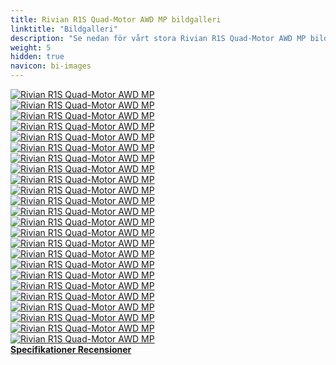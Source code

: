 ```yaml
---
title: Rivian R1S Quad-Motor AWD MP bildgalleri
linktitle: "Bildgalleri"
description: "Se nedan för vårt stora Rivian R1S Quad-Motor AWD MP bildgalleri. Klicka på bilderna för högupplösta versioner."
weight: 5
hidden: true
navicon: bi-images
---
```

<!-- markdownlint-disable MD033 -->
<div class="row" id ="my-gallery">
	<div class="pswp-grid-item col-6 col-md-4">
		<a href="https://media.evkx.net/multimedia/models/rivian/r1/r1s_quad-motor_awd_mp/chargeport_1.jpg"
data-pswp-src="https://media.evkx.net/multimedia/models/rivian/r1/r1s_quad-motor_awd_mp/chargeport_1.jpg"
data-pswp-width="2880"
data-pswp-height="1920" 
target="_blank">
			<img src="https://media.evkx.net/multimedia/models/rivian/r1/r1s_quad-motor_awd_mp/chargeport_1_xst.jpg" alt="Rivian R1S Quad-Motor AWD MP" class="img-fluid " />
		</a>
	</div>
	<div class="pswp-grid-item col-6 col-md-4">
		<a href="https://media.evkx.net/multimedia/models/rivian/r1/r1s_quad-motor_awd_mp/details_1.jpg"
data-pswp-src="https://media.evkx.net/multimedia/models/rivian/r1/r1s_quad-motor_awd_mp/details_1.jpg"
data-pswp-width="2880"
data-pswp-height="1920" 
target="_blank">
			<img src="https://media.evkx.net/multimedia/models/rivian/r1/r1s_quad-motor_awd_mp/details_1_xst.jpg" alt="Rivian R1S Quad-Motor AWD MP" class="img-fluid " />
		</a>
	</div>
	<div class="pswp-grid-item col-6 col-md-4">
		<a href="https://media.evkx.net/multimedia/models/rivian/r1/r1s_quad-motor_awd_mp/details_2.jpg"
data-pswp-src="https://media.evkx.net/multimedia/models/rivian/r1/r1s_quad-motor_awd_mp/details_2.jpg"
data-pswp-width="2880"
data-pswp-height="1920" 
target="_blank">
			<img src="https://media.evkx.net/multimedia/models/rivian/r1/r1s_quad-motor_awd_mp/details_2_xst.jpg" alt="Rivian R1S Quad-Motor AWD MP" class="img-fluid " />
		</a>
	</div>
	<div class="pswp-grid-item col-6 col-md-4">
		<a href="https://media.evkx.net/multimedia/models/rivian/r1/r1s_quad-motor_awd_mp/exterior_1.jpg"
data-pswp-src="https://media.evkx.net/multimedia/models/rivian/r1/r1s_quad-motor_awd_mp/exterior_1.jpg"
data-pswp-width="2880"
data-pswp-height="1920" 
target="_blank">
			<img src="https://media.evkx.net/multimedia/models/rivian/r1/r1s_quad-motor_awd_mp/exterior_1_xst.jpg" alt="Rivian R1S Quad-Motor AWD MP" class="img-fluid " />
		</a>
	</div>
	<div class="pswp-grid-item col-6 col-md-4">
		<a href="https://media.evkx.net/multimedia/models/rivian/r1/r1s_quad-motor_awd_mp/exterior_2.jpg"
data-pswp-src="https://media.evkx.net/multimedia/models/rivian/r1/r1s_quad-motor_awd_mp/exterior_2.jpg"
data-pswp-width="2880"
data-pswp-height="1920" 
target="_blank">
			<img src="https://media.evkx.net/multimedia/models/rivian/r1/r1s_quad-motor_awd_mp/exterior_2_xst.jpg" alt="Rivian R1S Quad-Motor AWD MP" class="img-fluid " />
		</a>
	</div>
	<div class="pswp-grid-item col-6 col-md-4">
		<a href="https://media.evkx.net/multimedia/models/rivian/r1/r1s_quad-motor_awd_mp/exterior_3.jpg"
data-pswp-src="https://media.evkx.net/multimedia/models/rivian/r1/r1s_quad-motor_awd_mp/exterior_3.jpg"
data-pswp-width="2880"
data-pswp-height="1920" 
target="_blank">
			<img src="https://media.evkx.net/multimedia/models/rivian/r1/r1s_quad-motor_awd_mp/exterior_3_xst.jpg" alt="Rivian R1S Quad-Motor AWD MP" class="img-fluid " />
		</a>
	</div>
	<div class="pswp-grid-item col-6 col-md-4">
		<a href="https://media.evkx.net/multimedia/models/rivian/r1/r1s_quad-motor_awd_mp/exterior_4.jpg"
data-pswp-src="https://media.evkx.net/multimedia/models/rivian/r1/r1s_quad-motor_awd_mp/exterior_4.jpg"
data-pswp-width="2880"
data-pswp-height="1920" 
target="_blank">
			<img src="https://media.evkx.net/multimedia/models/rivian/r1/r1s_quad-motor_awd_mp/exterior_4_xst.jpg" alt="Rivian R1S Quad-Motor AWD MP" class="img-fluid " />
		</a>
	</div>
	<div class="pswp-grid-item col-6 col-md-4">
		<a href="https://media.evkx.net/multimedia/models/rivian/r1/r1s_quad-motor_awd_mp/exterior_5.jpg"
data-pswp-src="https://media.evkx.net/multimedia/models/rivian/r1/r1s_quad-motor_awd_mp/exterior_5.jpg"
data-pswp-width="2880"
data-pswp-height="1920" 
target="_blank">
			<img src="https://media.evkx.net/multimedia/models/rivian/r1/r1s_quad-motor_awd_mp/exterior_5_xst.jpg" alt="Rivian R1S Quad-Motor AWD MP" class="img-fluid " />
		</a>
	</div>
	<div class="pswp-grid-item col-6 col-md-4">
		<a href="https://media.evkx.net/multimedia/models/rivian/r1/r1s_quad-motor_awd_mp/exterior_6.jpg"
data-pswp-src="https://media.evkx.net/multimedia/models/rivian/r1/r1s_quad-motor_awd_mp/exterior_6.jpg"
data-pswp-width="2880"
data-pswp-height="1920" 
target="_blank">
			<img src="https://media.evkx.net/multimedia/models/rivian/r1/r1s_quad-motor_awd_mp/exterior_6_xst.jpg" alt="Rivian R1S Quad-Motor AWD MP" class="img-fluid " />
		</a>
	</div>
	<div class="pswp-grid-item col-6 col-md-4">
		<a href="https://media.evkx.net/multimedia/models/rivian/r1/r1s_quad-motor_awd_mp/frontseats_1.jpg"
data-pswp-src="https://media.evkx.net/multimedia/models/rivian/r1/r1s_quad-motor_awd_mp/frontseats_1.jpg"
data-pswp-width="2880"
data-pswp-height="1920" 
target="_blank">
			<img src="https://media.evkx.net/multimedia/models/rivian/r1/r1s_quad-motor_awd_mp/frontseats_1_xst.jpg" alt="Rivian R1S Quad-Motor AWD MP" class="img-fluid " />
		</a>
	</div>
	<div class="pswp-grid-item col-6 col-md-4">
		<a href="https://media.evkx.net/multimedia/models/rivian/r1/r1s_quad-motor_awd_mp/frontseats_2.jpg"
data-pswp-src="https://media.evkx.net/multimedia/models/rivian/r1/r1s_quad-motor_awd_mp/frontseats_2.jpg"
data-pswp-width="2880"
data-pswp-height="1920" 
target="_blank">
			<img src="https://media.evkx.net/multimedia/models/rivian/r1/r1s_quad-motor_awd_mp/frontseats_2_xst.jpg" alt="Rivian R1S Quad-Motor AWD MP" class="img-fluid " />
		</a>
	</div>
	<div class="pswp-grid-item col-6 col-md-4">
		<a href="https://media.evkx.net/multimedia/models/rivian/r1/r1s_quad-motor_awd_mp/frunk_1.jpg"
data-pswp-src="https://media.evkx.net/multimedia/models/rivian/r1/r1s_quad-motor_awd_mp/frunk_1.jpg"
data-pswp-width="2880"
data-pswp-height="1920" 
target="_blank">
			<img src="https://media.evkx.net/multimedia/models/rivian/r1/r1s_quad-motor_awd_mp/frunk_1_xst.jpg" alt="Rivian R1S Quad-Motor AWD MP" class="img-fluid " />
		</a>
	</div>
	<div class="pswp-grid-item col-6 col-md-4">
		<a href="https://media.evkx.net/multimedia/models/rivian/r1/r1s_quad-motor_awd_mp/headlights_1.jpg"
data-pswp-src="https://media.evkx.net/multimedia/models/rivian/r1/r1s_quad-motor_awd_mp/headlights_1.jpg"
data-pswp-width="2880"
data-pswp-height="1920" 
target="_blank">
			<img src="https://media.evkx.net/multimedia/models/rivian/r1/r1s_quad-motor_awd_mp/headlights_1_xst.jpg" alt="Rivian R1S Quad-Motor AWD MP" class="img-fluid " />
		</a>
	</div>
	<div class="pswp-grid-item col-6 col-md-4">
		<a href="https://media.evkx.net/multimedia/models/rivian/r1/r1s_quad-motor_awd_mp/interior_1.jpg"
data-pswp-src="https://media.evkx.net/multimedia/models/rivian/r1/r1s_quad-motor_awd_mp/interior_1.jpg"
data-pswp-width="2880"
data-pswp-height="1920" 
target="_blank">
			<img src="https://media.evkx.net/multimedia/models/rivian/r1/r1s_quad-motor_awd_mp/interior_1_xst.jpg" alt="Rivian R1S Quad-Motor AWD MP" class="img-fluid " />
		</a>
	</div>
	<div class="pswp-grid-item col-6 col-md-4">
		<a href="https://media.evkx.net/multimedia/models/rivian/r1/r1s_quad-motor_awd_mp/interior_2.jpg"
data-pswp-src="https://media.evkx.net/multimedia/models/rivian/r1/r1s_quad-motor_awd_mp/interior_2.jpg"
data-pswp-width="2880"
data-pswp-height="1920" 
target="_blank">
			<img src="https://media.evkx.net/multimedia/models/rivian/r1/r1s_quad-motor_awd_mp/interior_2_xst.jpg" alt="Rivian R1S Quad-Motor AWD MP" class="img-fluid " />
		</a>
	</div>
	<div class="pswp-grid-item col-6 col-md-4">
		<a href="https://media.evkx.net/multimedia/models/rivian/r1/r1s_quad-motor_awd_mp/interior_3.jpg"
data-pswp-src="https://media.evkx.net/multimedia/models/rivian/r1/r1s_quad-motor_awd_mp/interior_3.jpg"
data-pswp-width="2880"
data-pswp-height="1920" 
target="_blank">
			<img src="https://media.evkx.net/multimedia/models/rivian/r1/r1s_quad-motor_awd_mp/interior_3_xst.jpg" alt="Rivian R1S Quad-Motor AWD MP" class="img-fluid " />
		</a>
	</div>
	<div class="pswp-grid-item col-6 col-md-4">
		<a href="https://media.evkx.net/multimedia/models/rivian/r1/r1s_quad-motor_awd_mp/interior_4.jpg"
data-pswp-src="https://media.evkx.net/multimedia/models/rivian/r1/r1s_quad-motor_awd_mp/interior_4.jpg"
data-pswp-width="2880"
data-pswp-height="1920" 
target="_blank">
			<img src="https://media.evkx.net/multimedia/models/rivian/r1/r1s_quad-motor_awd_mp/interior_4_xst.jpg" alt="Rivian R1S Quad-Motor AWD MP" class="img-fluid " />
		</a>
	</div>
	<div class="pswp-grid-item col-6 col-md-4">
		<a href="https://media.evkx.net/multimedia/models/rivian/r1/r1s_quad-motor_awd_mp/main_1.jpg"
data-pswp-src="https://media.evkx.net/multimedia/models/rivian/r1/r1s_quad-motor_awd_mp/main_1.jpg"
data-pswp-width="2880"
data-pswp-height="1920" 
target="_blank">
			<img src="https://media.evkx.net/multimedia/models/rivian/r1/r1s_quad-motor_awd_mp/main_1_xst.jpg" alt="Rivian R1S Quad-Motor AWD MP" class="img-fluid " />
		</a>
	</div>
	<div class="pswp-grid-item col-6 col-md-4">
		<a href="https://media.evkx.net/multimedia/models/rivian/r1/r1s_quad-motor_awd_mp/roof_1.jpg"
data-pswp-src="https://media.evkx.net/multimedia/models/rivian/r1/r1s_quad-motor_awd_mp/roof_1.jpg"
data-pswp-width="2880"
data-pswp-height="1920" 
target="_blank">
			<img src="https://media.evkx.net/multimedia/models/rivian/r1/r1s_quad-motor_awd_mp/roof_1_xst.jpg" alt="Rivian R1S Quad-Motor AWD MP" class="img-fluid " />
		</a>
	</div>
	<div class="pswp-grid-item col-6 col-md-4">
		<a href="https://media.evkx.net/multimedia/models/rivian/r1/r1s_quad-motor_awd_mp/screens_1.jpg"
data-pswp-src="https://media.evkx.net/multimedia/models/rivian/r1/r1s_quad-motor_awd_mp/screens_1.jpg"
data-pswp-width="2880"
data-pswp-height="1920" 
target="_blank">
			<img src="https://media.evkx.net/multimedia/models/rivian/r1/r1s_quad-motor_awd_mp/screens_1_xst.jpg" alt="Rivian R1S Quad-Motor AWD MP" class="img-fluid " />
		</a>
	</div>
	<div class="pswp-grid-item col-6 col-md-4">
		<a href="https://media.evkx.net/multimedia/models/rivian/r1/r1s_quad-motor_awd_mp/screens_2.jpg"
data-pswp-src="https://media.evkx.net/multimedia/models/rivian/r1/r1s_quad-motor_awd_mp/screens_2.jpg"
data-pswp-width="2880"
data-pswp-height="1920" 
target="_blank">
			<img src="https://media.evkx.net/multimedia/models/rivian/r1/r1s_quad-motor_awd_mp/screens_2_xst.jpg" alt="Rivian R1S Quad-Motor AWD MP" class="img-fluid " />
		</a>
	</div>
	<div class="pswp-grid-item col-6 col-md-4">
		<a href="https://media.evkx.net/multimedia/models/rivian/r1/r1s_quad-motor_awd_mp/towing_1.jpg"
data-pswp-src="https://media.evkx.net/multimedia/models/rivian/r1/r1s_quad-motor_awd_mp/towing_1.jpg"
data-pswp-width="2880"
data-pswp-height="1920" 
target="_blank">
			<img src="https://media.evkx.net/multimedia/models/rivian/r1/r1s_quad-motor_awd_mp/towing_1_xst.jpg" alt="Rivian R1S Quad-Motor AWD MP" class="img-fluid " />
		</a>
	</div>
	<div class="pswp-grid-item col-6 col-md-4">
		<a href="https://media.evkx.net/multimedia/models/rivian/r1/r1s_quad-motor_awd_mp/towing_2.jpg"
data-pswp-src="https://media.evkx.net/multimedia/models/rivian/r1/r1s_quad-motor_awd_mp/towing_2.jpg"
data-pswp-width="2880"
data-pswp-height="1920" 
target="_blank">
			<img src="https://media.evkx.net/multimedia/models/rivian/r1/r1s_quad-motor_awd_mp/towing_2_xst.jpg" alt="Rivian R1S Quad-Motor AWD MP" class="img-fluid " />
		</a>
	</div>
	<div class="pswp-grid-item col-6 col-md-4">
		<a href="https://media.evkx.net/multimedia/models/rivian/r1/r1s_quad-motor_awd_mp/trunk_1.jpg"
data-pswp-src="https://media.evkx.net/multimedia/models/rivian/r1/r1s_quad-motor_awd_mp/trunk_1.jpg"
data-pswp-width="2880"
data-pswp-height="1920" 
target="_blank">
			<img src="https://media.evkx.net/multimedia/models/rivian/r1/r1s_quad-motor_awd_mp/trunk_1_xst.jpg" alt="Rivian R1S Quad-Motor AWD MP" class="img-fluid " />
		</a>
	</div>
</div>
<script type="module">
  import PhotoSwipeLightbox from '/js/photoswipe-lightbox.esm.js';
    const lightbox = new PhotoSwipeLightbox({
       gallery: '#my-gallery',
        children: 'a',
        pswpModule: () => import('/js/photoswipe.esm.js')
    });
lightbox.init();
</script>
<div class="mt-3 mb-3">
<a href="../specifications/" class="text-decoration-none text-black">
<strong><i class="bi-arrow-left"></i> Specifikationer </strong>
</a>
<a href="../reviews/" class="text-decoration-none text-black float-end">
<strong>Recensioner <i class="bi-arrow-right"></i></strong>
</a>
</div>
